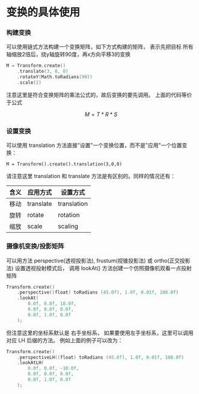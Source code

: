 # 变换的具体使用

### 构建变换

可以使用链式方法构建一个变换矩阵，如下方式构建的矩阵， 表示先把目标 所有轴缩放2倍后，绕y轴旋转90度，再x方向平移3的变换

```kotlin
M = Transform.create()
    .translate(3, 0, 0)
    .rotateY(Math.toRadians(90))
    .scale(2)
```

注意这里是符合变换矩阵的乘法公式的，故后变换的要先调用。 上面的代码等价于公式

```math
M=T*R*S
```

### 设置变换

可以使用 translation 方法直接"设置"一个变换位置，而不是"应用"一个位置变换：

```
M = Transform().create().translation(3,0,0)
```

请注意这里 translation 和 translate 方法是有区别的。同样的情况还有：

含义|应用方式|设置方式
---|---|---
移动|translate|translation
旋转|rotate|rotation
缩放|scale|scaling

### 摄像机变换/投影矩阵

可以用方法 perspective(透视投影法), frustum(视锥投影法) 或 ortho(正交投影法)  设置透视投射模式后， 调用 lookAt() 方法创建一个仿照摄像机观看一点投射矩阵

```kotlin
Transform.create()
    .perspective((float) toRadians (45.0f), 1.0f, 0.01f, 100.0f)
    .lookAt(
        0.0f, 0.0f, 10.0f,
        0.0f, 0.0f, 0.0f,
        0.0f, 1.0f, 0.0f
    );
```

但注意这里的坐标系默认是 右手坐标系， 如果要使用左手坐标系，这里可以调用对应 LH 后缀的方法。 例如上面的例子可以改为：

```kotlin
Transform.create()
    .perspectiveLH((float) toRadians (45.0f), 1.0f, 0.01f, 100.0f)
    .lookAtLH(
        0.0f, 0.0f, -10.0f,
        0.0f, 0.0f, 0.0f,
        0.0f, 1.0f, 0.0f
    );
```
